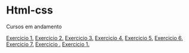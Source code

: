 # Html-css
 Cursos em andamento



<a href="https://victorsonzaaguiar.github.io/Html-css/Exercicios/Ex001/">Exercicio 1.</a>
<a href="https://victorsonzaaguiar.github.io/Html-css/exercicios/Ex002">Exercicio 2.</a>
<a href="https://victorsonzaaguiar.github.io/Html-css/Exercicios/Ex003/">Exercicio 3.</a>
<a href="https://victorsonzaaguiar.github.io/Html-css/exercicios/Ex004">Exercicio 4.</a>
<a href="https://victorsonzaaguiar.github.io/Html-css/exercicios/Ex005">Exercicio 5.</a>
<a href="https://victorsonzaaguiar.github.io/Html-css/exercicios/Ex006">Exercicio 6.</a>
<a href="https://victorsonzaaguiar.github.io/Html-css/exercicios/Ex007">Exercicio 7.</a>
<a href="https://victorsonzaaguiar.github.io/Html-css/exercicios/Ex09">Exercicio .</a>
<a href="https://victorsonzaaguiar.github.io/Html-css/exercicios/Ex010">Exercicio 1.</a>